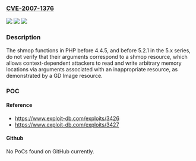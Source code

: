 ### [CVE-2007-1376](https://cve.mitre.org/cgi-bin/cvename.cgi?name=CVE-2007-1376)
![](https://img.shields.io/static/v1?label=Product&message=n%2Fa&color=blue)
![](https://img.shields.io/static/v1?label=Version&message=n%2Fa&color=blue)
![](https://img.shields.io/static/v1?label=Vulnerability&message=n%2Fa&color=brighgreen)

### Description

The shmop functions in PHP before 4.4.5, and before 5.2.1 in the 5.x series, do not verify that their arguments correspond to a shmop resource, which allows context-dependent attackers to read and write arbitrary memory locations via arguments associated with an inappropriate resource, as demonstrated by a GD Image resource.

### POC

#### Reference
- https://www.exploit-db.com/exploits/3426
- https://www.exploit-db.com/exploits/3427

#### Github
No PoCs found on GitHub currently.

